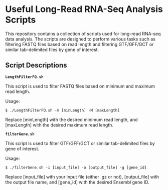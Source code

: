 # Useful Long-Read RNA-Seq Analysis Scripts

This repository contains a collection of scripts used for long-read RNA-seq data analysis. The scripts are designed to perform various tasks such as filtering FASTQ files based on read length and filtering GTF/GFF/GCT or similar tab-delimited files by gene of interest.

## Script Descriptions

**`LengthFilterFQ.sh`**

This script is used to filter FASTQ files based on minimum and maximum read length.

Usage: 
```
$ ./LengthFilterFQ.sh -m [minLength] -M [maxLength]
```
Replace [minLength] with the desired minimum read length, and [maxLength] with the desired maximum read length.

**`filterGene.sh`**

This script is used to filter GTF/GFF/GCT or similar tab-delimited files by gene of interest.

Usage:
```
$ ./filterGene.sh -i [input_file] -o [output_file] -g [gene_id]
```
Replace [input_file] with your input file (either .gz or not), [output_file] with the output file name, and [gene_id] with the desired Ensembl gene ID.
